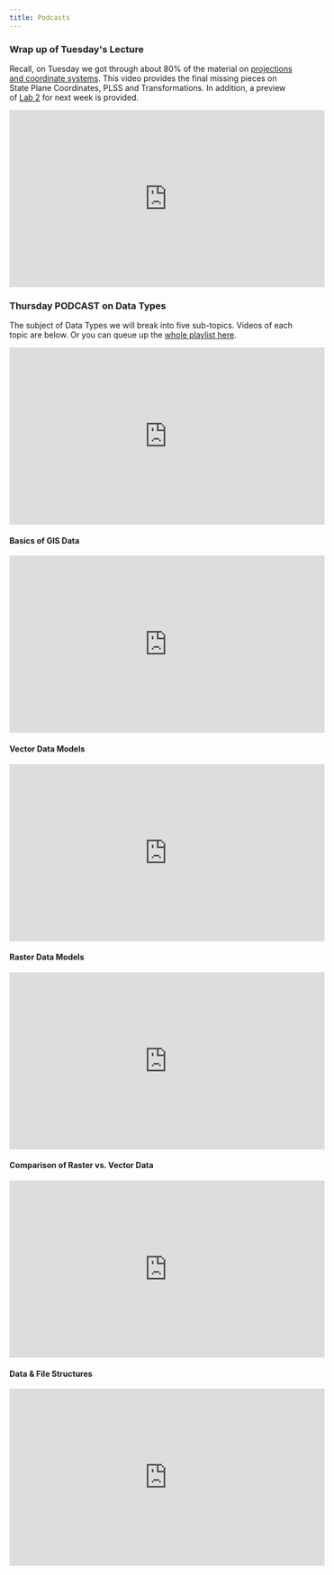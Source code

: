 ```yaml
---
title: Podcasts
---
```


### Wrap up of Tuesday's Lecture

Recall, on Tuesday we got through about 80% of the material on [projections and coordinate systems](http://gis.joewheaton.org/topics/digitalmaps#TOC-Projections-Coordinate-Systems). This video provides the final missing pieces on State Plane Coordinates, PLSS and Transformations. In addition, a preview of [Lab 2](http://gis.joewheaton.org/assignments/labs/lab-02---coordinate-data-projections-transformations) for next week is provided.

<iframe width="560" height="315" src="https://www.youtube.com/embed/RkMFaBt1nNI" frameborder="0" allowfullscreen></iframe>

### Thursday PODCAST on Data Types

The subject of Data Types we will break into five sub-topics. Videos of each topic are below. Or you can queue up the [whole playlist here](http://www.youtube.com/playlist?list=PL0ZiZg4rilzKtluJ99W0DYC7aw9zKmzTB).

<iframe width="560" height="315" src="https://www.youtube.com/embed/HpKq2WyLwlw" frameborder="0" allowfullscreen></iframe>

#### Basics of GIS Data

<iframe width="560" height="315" src="https://www.youtube.com/embed/DiaWrFhCjoY" frameborder="0" allowfullscreen></iframe>

#### Vector Data Models

<iframe width="560" height="315" src="https://www.youtube.com/embed/i2rsln3CDLs" frameborder="0" allowfullscreen></iframe>

#### Raster Data Models

<iframe width="560" height="315" src="https://www.youtube.com/embed/NI6_7lYD460" frameborder="0" allowfullscreen></iframe>

#### Comparison of Raster vs. Vector Data

<iframe width="560" height="315" src="https://www.youtube.com/embed/hm4ue1NNxd0" frameborder="0" allowfullscreen></iframe>

#### Data & File Structures

<iframe width="560" height="315" src="https://www.youtube.com/embed/CHNmr4T8WVo" frameborder="0" allowfullscreen></iframe>